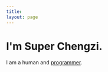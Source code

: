 ```yaml
---
title:
layout: page
---
```


<a rel="me" style="display:none;" href="{{ site.mastodon.url }}">Mastodon</a>

# I'm Super Chengzi.

I am a human and [programmer](https://github.com/superchengzi). 
